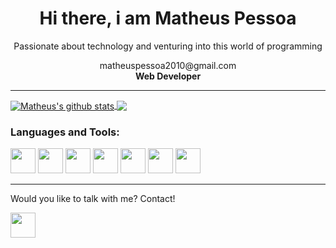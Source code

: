 
<h1 align="center">
	 Hi there, i am Matheus Pessoa
</h1>
<p align="center">
Passionate about technology and venturing into this world of programming
</p>

<p align="center">
	matheuspessoa2010@gmail.com<br/>
	<b>Web Developer</b><br/>
</p>

<hr/>

<a href="#">
<img align="center" src="https://github-readme-stats.vercel.app/api?username=MatheusPessoa06&show_icons=true&theme=blueberry" alt="Matheus's github stats" />
</a>

<a href="#">
<img align="center" src="https://github-readme-stats.vercel.app/api/top-langs/?username=MatheusPessoa06&layout=compact&theme=blueberry" />
</a>
<h3 align="left">Languages and Tools:</h3>
<div align="left">
  <img src="https://cdn.jsdelivr.net/gh/devicons/devicon/icons/html5/html5-original-wordmark.svg" height="40" width="40"/>
  <img src="https://cdn.jsdelivr.net/gh/devicons/devicon/icons/css3/css3-original-wordmark.svg" height="40" width="40"/>
  <img src="https://cdn.jsdelivr.net/gh/devicons/devicon/icons/javascript/javascript-original.svg" height="40" width="40"/>
  <img src="https://cdn.jsdelivr.net/gh/devicons/devicon/icons/vuejs/vuejs-original.svg" height="40" width="40"/>
  <img src="https://cdn.jsdelivr.net/gh/devicons/devicon/icons/react/react-original-wordmark.svg" height="40" width="40"/>
  <img src="https://cdn.jsdelivr.net/gh/devicons/devicon/icons/php/php-original.svg" height="40" width="40"/>
  <img src="https://cdn.jsdelivr.net/gh/devicons/devicon/icons/laravel/laravel-plain-wordmark.svg" height="40" width="40"/>
</div>
<hr/>
<p>Would you like to talk with me? Contact!</p>

<a hraf="[#](https://www.linkedin.com/in/matheus-pessoa-13a037225/)">
<img src="https://cdn.jsdelivr.net/gh/devicons/devicon/icons/linkedin/linkedin-original.svg" height="40" width="40"/>
</a>
           

